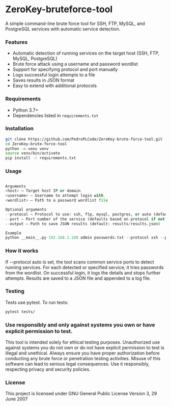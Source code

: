 # ZeroKey-bruteforce-tool
A simple command-line brute force tool for SSH, FTP, MySQL, and PostgreSQL services with automatic service detection.

### Features
- Automatic detection of running services on the target host (SSH, FTP, MySQL, PostgreSQL)
- Brute force attack using a username and password wordlist
- Support for specifying protocol and port manually
- Logs successful login attempts to a file
- Saves results in JSON format
- Easy to extend with additional protocols

### Requirements
- Python 3.7+
- Dependencies listed in `requirements.txt`

### Installation
```bash
git clone https://github.com/PedroPLCode/ZeroKey-brute-force-tool.git
cd ZeroKey-brute-force-tool
python -m venv venv
source venv/bin/activate
pip install -r requirements.txt
```

### Usage
```python __main__.py <host> <username> <wordlist> [--protocol {ssh,ftp,mysql,postgres,auto}] [--port PORT] [--output OUTPUT]

Arguments
<host> — Target host IP or domain
<username> — Username to attempt login with
<wordlist> — Path to a password wordlist file

Optional arguments
--protocol — Protocol to use: ssh, ftp, mysql, postgres, or auto (default: auto)
--port — Port number of the service (defaults based on protocol if not specified)
--output — Path to save JSON results (default: results/results.json)

Example
python __main__.py 192.168.1.100 admin passwords.txt --protocol ssh --port 22 --output output.json
```

### How it works
If --protocol auto is set, the tool scans common service ports to detect running services.
For each detected or specified service, it tries passwords from the wordlist.
On successful login, it logs the details and stops further attempts.
Results are saved to a JSON file and appended to a log file.

### Testing
Tests use pytest. To run tests:
```bash
pytest tests/
```

### Use responsibly and only against systems you own or have explicit permission to test.
This tool is intended solely for ethical testing purposes. Unauthorized use against systems you do not own or do not have explicit permission to test is illegal and unethical. Always ensure you have proper authorization before conducting any brute force or penetration testing activities. Misuse of this software can lead to serious legal consequences. Use it responsibly, respecting privacy and security policies.

### License
This project is licensed under GNU General Public License Version 3, 29 June 2007